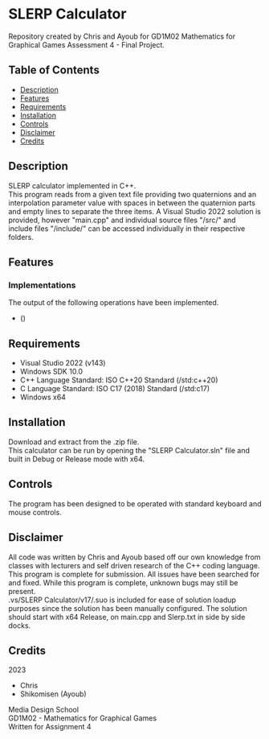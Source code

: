# SLERP Calculator  
  
Repository created by Chris and Ayoub for GD1M02 Mathematics for Graphical Games Assessment 4 - Final Project.  
  
  
## Table of Contents  
  
- [Description](#Description)  
- [Features](#Features)  
- [Requirements](#Requirements)  
- [Installation](#Installation)  
- [Controls](#Controls)  
- [Disclaimer](#Disclaimer)  
- [Credits](#Credits)  
  
  
## Description  
  
SLERP calculator implemented in C++.  
This program reads from a given text file providing two quaternions and an interpolation parameter value with spaces in between the quaternion parts and empty lines to separate the three items. 
A Visual Studio 2022 solution is provided, however "main.cpp" and individual source files "/src/" and include files "/include/" can be accessed individually in their respective folders.  
  
  
## Features  
### Implementations  
The output of the following operations have been implemented.  
- ()  
  
  
## Requirements  
  
- Visual Studio 2022 (v143)  
- Windows SDK 10.0  
- C++ Language Standard: ISO C++20 Standard (/std:c++20)  
- C Language Standard: ISO C17 (2018) Standard (/std:c17)  
- Windows x64  
  
  
## Installation  
  
Download and extract from the .zip file.  
This calculator can be run by opening the "SLERP Calculator.sln" file and built in Debug or Release mode with x64.  
  
  
## Controls  
  
The program has been designed to be operated with standard keyboard and mouse controls.  
  
  
## Disclaimer  
  
All code was written by Chris and Ayoub based off our own knowledge from classes with lecturers and self driven research of the C++ coding language.  
This program is complete for submission. All issues have been searched for and fixed. While this program is complete, unknown bugs may still be present.  
.vs/SLERP Calculator/v17/.suo is included for ease of solution loadup purposes since the solution has been manually configured. The solution should start with x64 Release, on main.cpp and Slerp.txt in side by side docks.  
  
  
## Credits  
  
2023  
- Chris  
- Shikomisen (Ayoub)  
  
Media Design School  
GD1M02 - Mathematics for Graphical Games  
Written for Assignment 4  
